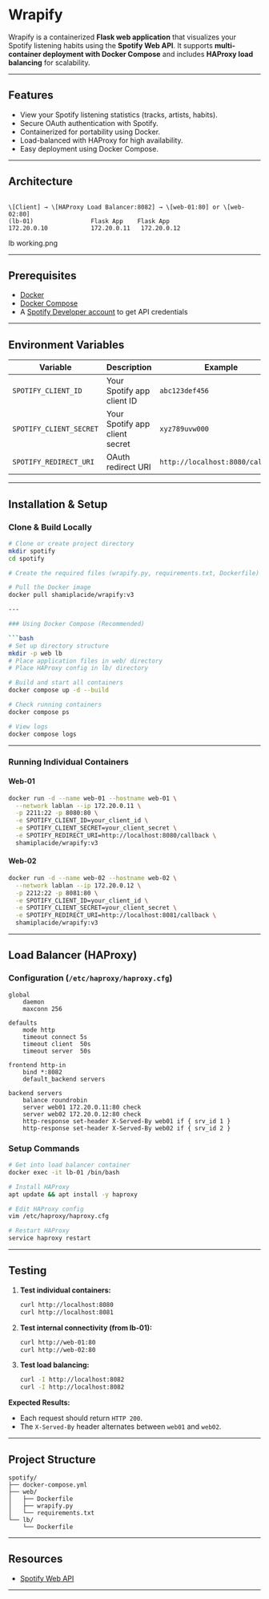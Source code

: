 # Wrapify

Wrapify is a containerized **Flask web application** that visualizes your Spotify listening habits using the **Spotify Web API**.
It supports **multi-container deployment with Docker Compose** and includes **HAProxy load balancing** for scalability.

---

## Features
- View your Spotify listening statistics (tracks, artists, habits).
- Secure OAuth authentication with Spotify.
- Containerized for portability using Docker.
- Load-balanced with HAProxy for high availability.
- Easy deployment using Docker Compose.

---

## Architecture

```

\[Client] → \[HAProxy Load Balancer:8082] → \[web-01:80] or \[web-02:80]
(lb-01)                Flask App    Flask App
172.20.0.10            172.20.0.11   172.20.0.12

````

lb working.png

---

## Prerequisites

- [Docker](https://docs.docker.com/get-docker/)
- [Docker Compose](https://docs.docker.com/compose/)
- A [Spotify Developer account](https://developer.spotify.com/dashboard/) to get API credentials

---

## Environment Variables

| Variable                | Description                    | Example                          |
|-------------------------|--------------------------------|----------------------------------|
| `SPOTIFY_CLIENT_ID`     | Your Spotify app client ID     | `abc123def456`                   |
| `SPOTIFY_CLIENT_SECRET` | Your Spotify app client secret | `xyz789uvw000`                   |
| `SPOTIFY_REDIRECT_URI`  | OAuth redirect URI             | `http://localhost:8080/callback` |

---

## Installation & Setup

### Clone & Build Locally
```bash
# Clone or create project directory
mkdir spotify
cd spotify

# Create the required files (wrapify.py, requirements.txt, Dockerfile)

# Pull the Docker image
docker pull shamiplacide/wrapify:v3

---

### Using Docker Compose (Recommended)

```bash
# Set up directory structure
mkdir -p web lb
# Place application files in web/ directory
# Place HAProxy config in lb/ directory

# Build and start all containers
docker compose up -d --build

# Check running containers
docker compose ps

# View logs
docker compose logs
```

---

### Running Individual Containers

#### Web-01

```bash
docker run -d --name web-01 --hostname web-01 \
  --network lablan --ip 172.20.0.11 \
  -p 2211:22 -p 8080:80 \
  -e SPOTIFY_CLIENT_ID=your_client_id \
  -e SPOTIFY_CLIENT_SECRET=your_client_secret \
  -e SPOTIFY_REDIRECT_URI=http://localhost:8080/callback \
  shamiplacide/wrapify:v3
```

#### Web-02

```bash
docker run -d --name web-02 --hostname web-02 \
  --network lablan --ip 172.20.0.12 \
  -p 2212:22 -p 8081:80 \
  -e SPOTIFY_CLIENT_ID=your_client_id \
  -e SPOTIFY_CLIENT_SECRET=your_client_secret \
  -e SPOTIFY_REDIRECT_URI=http://localhost:8081/callback \
  shamiplacide/wrapify:v3
```

---

## Load Balancer (HAProxy)

### Configuration (`/etc/haproxy/haproxy.cfg`)

```haproxy
global
    daemon
    maxconn 256

defaults
    mode http
    timeout connect 5s
    timeout client  50s
    timeout server  50s

frontend http-in
    bind *:8082
    default_backend servers

backend servers
    balance roundrobin
    server web01 172.20.0.11:80 check
    server web02 172.20.0.12:80 check
    http-response set-header X-Served-By web01 if { srv_id 1 }
    http-response set-header X-Served-By web02 if { srv_id 2 }
```

### Setup Commands

```bash
# Get into load balancer container
docker exec -it lb-01 /bin/bash

# Install HAProxy
apt update && apt install -y haproxy

# Edit HAProxy config
vim /etc/haproxy/haproxy.cfg

# Restart HAProxy
service haproxy restart
```

---

## Testing

1. **Test individual containers:**

   ```bash
   curl http://localhost:8080
   curl http://localhost:8081
   ```

2. **Test internal connectivity (from lb-01):**

   ```bash
   curl http://web-01:80
   curl http://web-02:80
   ```

3. **Test load balancing:**

   ```bash
   curl -I http://localhost:8082
   curl -I http://localhost:8082
   ```

**Expected Results:**

* Each request should return `HTTP 200`.
* The `X-Served-By` header alternates between `web01` and `web02`.

---

## Project Structure

```
spotify/
├── docker-compose.yml
├── web/
│   ├── Dockerfile
│   ├── wrapify.py
│   └── requirements.txt
└── lb/
    └── Dockerfile
```

---

## Resources

* [Spotify Web API](https://developer.spotify.com/documentation/web-api)

---
